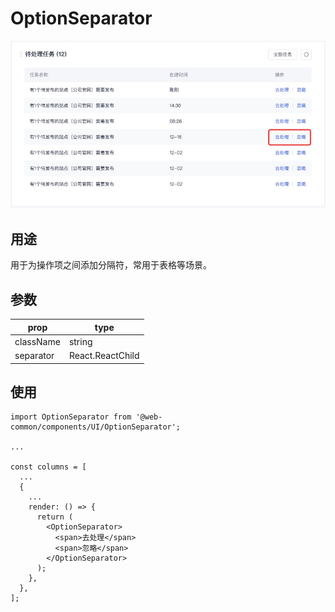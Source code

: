 # OptionSeparator

![](./usage-1.jpg)

## 用途

用于为操作项之间添加分隔符，常用于表格等场景。

## 参数

| prop | type |
| - | - |
| className | string |
| separator | React.ReactChild |

## 使用

```tsx
import OptionSeparator from '@web-common/components/UI/OptionSeparator';

...

const columns = [
  ...
  {
    ...
    render: () => {
      return (
        <OptionSeparator>
          <span>去处理</span>
          <span>忽略</span>
        </OptionSeparator>
      );
    },
  },
];
```

